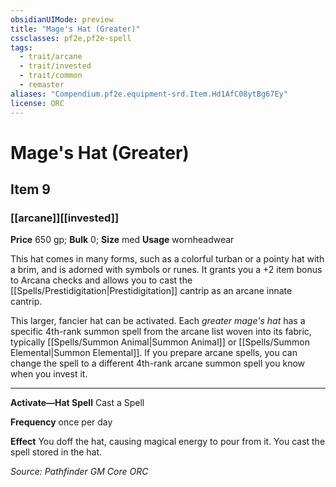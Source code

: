 ```yaml
---
obsidianUIMode: preview
title: "Mage's Hat (Greater)"
cssclasses: pf2e,pf2e-spell
tags:
  - trait/arcane
  - trait/invested
  - trait/common
  - remaster
aliases: "Compendium.pf2e.equipment-srd.Item.Hd1AfC08ytBg67Ey"
license: ORC
---
```

# Mage's Hat (Greater)
## Item 9
### [[arcane]][[invested]]


**Price** 650 gp; 
**Bulk** 0; **Size** med
**Usage** wornheadwear

This hat comes in many forms, such as a colorful turban or a pointy hat with a brim, and is adorned with symbols or runes. It grants you a +2 item bonus to Arcana checks and allows you to cast the [[Spells/Prestidigitation|Prestidigitation]] cantrip as an arcane innate cantrip.

This larger, fancier hat can be activated. Each _greater mage's hat_ has a specific 4th-rank summon spell from the arcane list woven into its fabric, typically [[Spells/Summon Animal|Summon Animal]] or [[Spells/Summon Elemental|Summon Elemental]]. If you prepare arcane spells, you can change the spell to a different 4th-rank arcane summon spell you know when you invest it.

* * *

**Activate—Hat Spell** Cast a Spell

**Frequency** once per day

**Effect** You doff the hat, causing magical energy to pour from it. You cast the spell stored in the hat.

*Source: Pathfinder GM Core*
*ORC*
